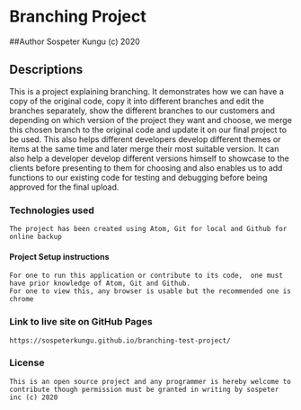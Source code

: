 # Branching Project

##Author
  Sospeter Kungu (c) 2020

## Descriptions
  This is a project explaining branching. It demonstrates how we can have a copy of the original code, copy it into different branches and edit the branches separately, show the different branches to our customers and depending on which version of the project they want and choose, we merge this chosen branch to the original code and update it on our final project to be used. This also helps different developers develop different themes or items at the same time and later merge their most suitable version. It can also help a developer develop different versions himself to showcase to the clients before presenting to them for choosing and also enables us to add functions to our existing code for testing and debugging before being approved for the final upload.

### Technologies used
    The project has been created using Atom, Git for local and Github for online backup

#### Project Setup instructions
    For one to run this application or contribute to its code,  one must have prior knowledge of Atom, Git and Github.
    For one to view this, any browser is usable but the recommended one is chrome

### Link to live site on GitHub Pages
    https://sospeterkungu.github.io/branching-test-project/

### License
    This is an open source project and any programmer is hereby welcome to contribute though permission must be granted in writing by sospeter inc (c) 2020
